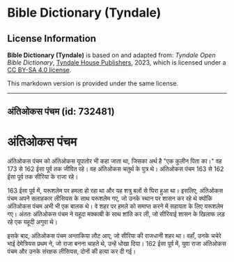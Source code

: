# Bible Dictionary (Tyndale)

## License Information

**Bible Dictionary (Tyndale)** is based on and adapted from: _Tyndale Open Bible Dictionary_, [Tyndale House Publishers](https://tyndaleopenresources.com/), 2023, which is licensed under a [CC BY-SA 4.0 license](https://creativecommons.org/licenses/by-sa/4.0/legalcode.en).

This markdown version is provided under the same license.



--------------------------------

## अंतिओकस पंचम (id: 732481)

अंतिओकस पंचम
============

अंतिओकस पंचम को अंतिओकस यूपातोर भी कहा जाता था, जिसका अर्थ है "एक कुलीन पिता का।" वह 173 से 162 ईसा पूर्व तक जीवित रहे। वह अंतिओकस चतुर्थ के पुत्र थे। अंतिओकस पंचम 163 से 162 ईसा पूर्व तक सीरिया के राजा रहे।

163 ईसा पूर्व में, यरूशलेम पर हमला हो रहा था और यह शत्रु बलों से घिरा हुआ था। इसलिए, अंतिओकस पंचम अपने सलाहकार लीसियस के साथ यरूशलेम गए, जो उनके स्थान पर शासन कर रहे थे क्योंकि अंतिओकस पंचम अभी भी एक बालक थे। वे शहर पर हमले को समाप्त करने में सहायता के लिए यरूशलेम गए। अंततः अंतिओकस पंचम ने यहूदा मक्काबी के साथ शांति कर ली, जो सीरियाई शासन के खिलाफ लड़ रहे एक यहूदी अगुवा थे।

इसके बाद, अंतिओकस पंचम अन्ताकिया लौट आए, जो सीरिया की राजधानी शहर था। वहाँ, उनके चचेरे भाई देमेत्रियस प्रथम ने, जो राजा बनना चाहते थे, उन्हें धोखा दिया। 162 ईसा पूर्व में, युवा राजा अंतिओकस पंचम और उनके संरक्षक लीसियस, दोनों की हत्या कर दी गई।


